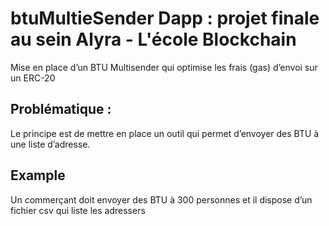 # btuMultieSender Dapp : projet finale au sein Alyra - L'école Blockchain
Mise en place d’un BTU Multisender qui optimise les frais (gas) d’envoi sur un ERC-20

## Problématique :
Le principe est de mettre en place un outil qui permet d’envoyer des BTU à une liste d’adresse.

## Example
Un commerçant doit envoyer des BTU à 300 personnes et il dispose d’un fichier csv qui liste les adressers
